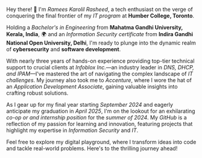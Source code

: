 Hey there! 👋 I'm *Ramees Karolil Rasheed*, a tech enthusiast on the verge of conquering the final frontier of my *IT program* at **Humber College, Toronto**. 

Holding a *Bachelor's in Engineering* from **Mahatma Gandhi University, Kerala, India**, 🌍 and an *Information Security certificate* from **Indira Gandhi National Open University, Delhi**, I'm ready to plunge into the dynamic realm of **cybersecurity** and **software development**.

With nearly three years of hands-on experience providing top-tier technical support to crucial clients at *Infoblox Inc.*—an industry leader in *DNS, DHCP, and IPAM*—I've mastered the art of navigating the complex landscape of *IT challenges*. My journey also took me to *Accenture*, where I wore the hat of an *Application Development Associate*, gaining valuable insights into crafting robust solutions.

As I gear up for my final year starting *September 2024* and eagerly anticipate my graduation in *April 2025*, I'm on the lookout for an exhilarating *co-op or and internship position* for the *summer of 2024*. My *GitHub* is a reflection of my passion for learning and innovation, featuring projects that highlight my expertise in *Information Security* and *IT*.

Feel free to explore my digital playground, where I transform ideas into code and tackle real-world problems. Here's to the thrilling journey ahead! 
